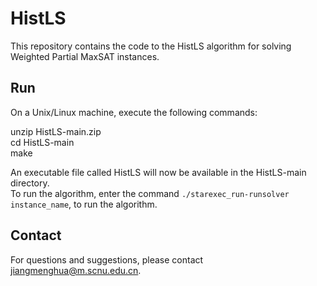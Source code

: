 # HistLS

This repository contains the code to the HistLS algorithm for solving Weighted Partial MaxSAT instances.

## Run

On a Unix/Linux machine, execute the following commands:  

unzip HistLS-main.zip  
cd HistLS-main  
make  

An executable file called HistLS will now be available in the HistLS-main directory.  
To run the algorithm, enter the command `./starexec_run-runsolver instance_name`, to run the algorithm.

## Contact

For questions and suggestions, please contact jiangmenghua@m.scnu.edu.cn.
